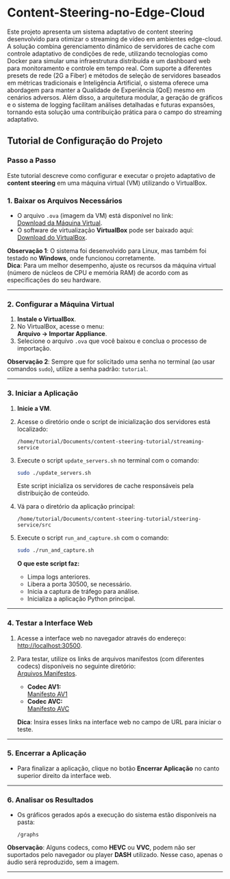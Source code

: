 # Content-Steering-no-Edge-Cloud

Este projeto apresenta um sistema adaptativo de content steering desenvolvido para otimizar o streaming de vídeo em ambientes edge-cloud. A solução combina gerenciamento dinâmico de servidores de cache com controle adaptativo de condições de rede, utilizando tecnologias como Docker para simular uma infraestrutura distribuída e um dashboard web para monitoramento e controle em tempo real. Com suporte a diferentes presets de rede (2G a Fiber) e métodos de seleção de servidores baseados em métricas tradicionais e Inteligência Artificial, o sistema oferece uma abordagem para manter a Qualidade de Experiência (QoE) mesmo em cenários adversos. Além disso, a arquitetura modular, a geração de gráficos e o sistema de logging facilitam análises detalhadas e futuras expansões, tornando esta solução uma contribuição prática para o campo do streaming adaptativo.

## Tutorial de Configuração do Projeto

### Passo a Passo

Este tutorial descreve como configurar e executar o projeto adaptativo de **content steering** em uma máquina virtual (VM) utilizando o VirtualBox.

### 1. Baixar os Arquivos Necessários
- O arquivo `.ova` (imagem da VM) está disponível no link:  
  [Download da Máquina Virtual](https://drive.google.com/file/d/15MfoyMp_JRJUxL6LIcwKE7o_nVePt80T/view?usp=sharing).  
- O software de virtualização **VirtualBox** pode ser baixado aqui:  
  [Download do VirtualBox](https://www.virtualbox.org/).

**Observação 1**: O sistema foi desenvolvido para Linux, mas também foi testado no **Windows**, onde funcionou corretamente.  
**Dica**: Para um melhor desempenho, ajuste os recursos da máquina virtual (número de núcleos de CPU e memória RAM) de acordo com as especificações do seu hardware.

---

### 2. Configurar a Máquina Virtual
1. **Instale o VirtualBox**.
2. No VirtualBox, acesse o menu:  
   **Arquivo → Importar Appliance**.  
3. Selecione o arquivo `.ova` que você baixou e conclua o processo de importação.

**Observação 2**: Sempre que for solicitado uma senha no terminal (ao usar comandos `sudo`), utilize a senha padrão: `tutorial`.

---

### 3. Iniciar a Aplicação
1. **Inicie a VM**.
2. Acesse o diretório onde o script de inicialização dos servidores está localizado:  
   ```
   /home/tutorial/Documents/content-steering-tutorial/streaming-service
   ```
3. Execute o script `update_servers.sh` no terminal com o comando:  
   ```bash
   sudo ./update_servers.sh
   ```
   Este script inicializa os servidores de cache responsáveis pela distribuição de conteúdo.

4. Vá para o diretório da aplicação principal:  
   ```
   /home/tutorial/Documents/content-steering-tutorial/steering-service/src
   ```
5. Execute o script `run_and_capture.sh` com o comando:  
   ```bash
   sudo ./run_and_capture.sh
   ```
   **O que este script faz:**  
   - Limpa logs anteriores.  
   - Libera a porta 30500, se necessário.  
   - Inicia a captura de tráfego para análise.  
   - Inicializa a aplicação Python principal.

---

### 4. Testar a Interface Web
1. Acesse a interface web no navegador através do endereço:  
   [http://localhost:30500](http://localhost:30500).

2. Para testar, utilize os links de arquivos manifestos (com diferentes codecs) disponíveis no seguinte diretório:  
   [Arquivos Manifestos](https://ftp.itec.aau.at/datasets/mmsys22/Eldorado/4sec/).  

   - **Codec AV1:**  
     [Manifesto AV1](https://ftp.itec.aau.at/datasets/mmsys22/Eldorado/4sec/av1/manifest.mpd)  
   - **Codec AVC:**  
     [Manifesto AVC](https://ftp.itec.aau.at/datasets/mmsys22/Eldorado/4sec/avc/manifest.mpd)  

   **Dica**: Insira esses links na interface web no campo de URL para iniciar o teste.

---

### 5. Encerrar a Aplicação
- Para finalizar a aplicação, clique no botão **Encerrar Aplicação** no canto superior direito da interface web.  

---

### 6. Analisar os Resultados
- Os gráficos gerados após a execução do sistema estão disponíveis na pasta:  
  ```
  /graphs
  ```

**Observação**: Alguns codecs, como **HEVC** ou **VVC**, podem não ser suportados pelo navegador ou player **DASH** utilizado. Nesse caso, apenas o áudio será reproduzido, sem a imagem.

---







